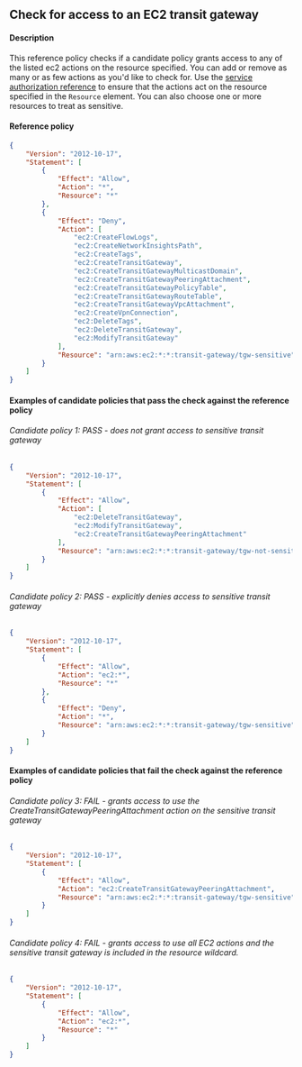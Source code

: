 ## Check for access to an EC2 transit gateway

#### Description

This reference policy checks if a candidate policy grants access to any of the listed ec2 actions on the resource specified. You can add or remove as many or as few actions as you'd like to check for. Use the [service authorization reference](https://docs.aws.amazon.com/service-authorization/latest/reference/reference_policies_actions-resources-contextkeys.html) to ensure that the actions act on the resource specified in the ```Resource``` element.  You can also choose one or more resources to treat as sensitive.


#### Reference policy
```json
{
    "Version": "2012-10-17",
    "Statement": [
        {
            "Effect": "Allow",
            "Action": "*",
            "Resource": "*"
        },
        {
            "Effect": "Deny",
            "Action": [
                "ec2:CreateFlowLogs",
                "ec2:CreateNetworkInsightsPath",
                "ec2:CreateTags",
                "ec2:CreateTransitGateway",
                "ec2:CreateTransitGatewayMulticastDomain",
                "ec2:CreateTransitGatewayPeeringAttachment",
                "ec2:CreateTransitGatewayPolicyTable",
                "ec2:CreateTransitGatewayRouteTable",
                "ec2:CreateTransitGatewayVpcAttachment",
                "ec2:CreateVpnConnection",
                "ec2:DeleteTags",
                "ec2:DeleteTransitGateway",
                "ec2:ModifyTransitGateway"
            ],
            "Resource": "arn:aws:ec2:*:*:transit-gateway/tgw-sensitive"
        }
    ]
}
```

#### Examples of candidate policies that pass the check against the reference policy

###### Candidate policy 1: PASS - does not grant access to sensitive transit gateway
```json
{
    "Version": "2012-10-17",
    "Statement": [
        {
            "Effect": "Allow",
            "Action": [
                "ec2:DeleteTransitGateway",
                "ec2:ModifyTransitGateway",
                "ec2:CreateTransitGatewayPeeringAttachment"
            ],
            "Resource": "arn:aws:ec2:*:*:transit-gateway/tgw-not-sensitive"
        }
    ]
}
```

###### Candidate policy 2: PASS - explicitly denies access to sensitive transit gateway
```json
{
    "Version": "2012-10-17",
    "Statement": [
        {
            "Effect": "Allow",
            "Action": "ec2:*",
            "Resource": "*"
        }, 
        {
            "Effect": "Deny",
            "Action": "*",
            "Resource": "arn:aws:ec2:*:*:transit-gateway/tgw-sensitive"
        }
    ]
}
```

#### Examples of candidate policies that fail the check against the reference policy

###### Candidate policy 3: FAIL - grants access to use the CreateTransitGatewayPeeringAttachment action on the sensitive transit gateway
```json
{
    "Version": "2012-10-17",
    "Statement": [
        {
            "Effect": "Allow",
            "Action": "ec2:CreateTransitGatewayPeeringAttachment",
            "Resource": "arn:aws:ec2:*:*:transit-gateway/tgw-sensitive"
        }
    ]
}
```

###### Candidate policy 4: FAIL - grants access to use all EC2 actions and the sensitive transit gateway is included in the resource wildcard.
```json
{
    "Version": "2012-10-17",
    "Statement": [
        {
            "Effect": "Allow",
            "Action": "ec2:*",
            "Resource": "*"
        }
    ]
}
```
